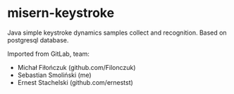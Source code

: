# misern-keystroke

Java simple keystroke dynamics samples collect and recognition. Based on postgresql database. 

Imported from GitLab, team:
* Michał Fiłończuk (github.com/Filonczuk)
* Sebastian Smoliński (me)
* Ernest Stachelski (github.com/ernestst)
